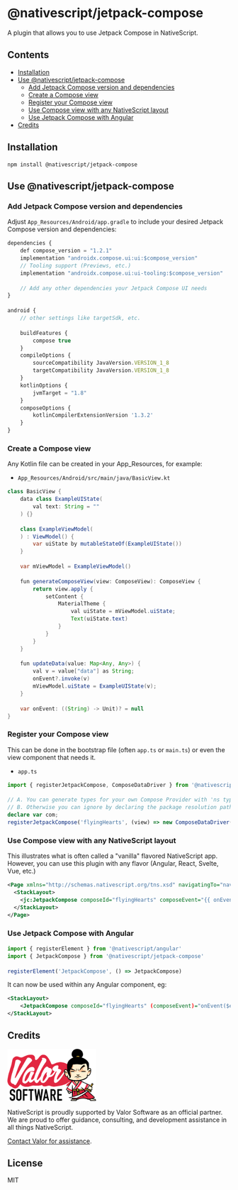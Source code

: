 # @nativescript/jetpack-compose

A plugin that allows you to use Jetpack Compose in NativeScript.

## Contents
* [Installation](#installation)
* [Use @nativescript/jetpack-compose](#use-nativescriptjetpack-compose)
    * [Add Jetpack Compose version and dependencies](#add-jetpack-compose-version-and-dependencies)
    * [Create a Compose view](#create-a-compose-view)
    * [Register your Compose view](#register-your-compose-view)
    * [Use Compose view with any NativeScript layout](#use-compose-view-with-any-nativescript-layout)
    * [Use Jetpack Compose with Angular](#use-jetpack-compose-with-angular)
* [Credits](#credits)

## Installation

```cli
npm install @nativescript/jetpack-compose
```

## Use @nativescript/jetpack-compose

### Add Jetpack Compose version and dependencies

Adjust `App_Resources/Android/app.gradle` to include your desired Jetpack Compose version and dependencies:

```ts
dependencies {
    def compose_version = "1.2.1"
    implementation "androidx.compose.ui:ui:$compose_version"
    // Tooling support (Previews, etc.)
    implementation "androidx.compose.ui:ui-tooling:$compose_version"

    // Add any other dependencies your Jetpack Compose UI needs
}

android {
    // other settings like targetSdk, etc.

    buildFeatures {
        compose true
    }
    compileOptions {
        sourceCompatibility JavaVersion.VERSION_1_8
        targetCompatibility JavaVersion.VERSION_1_8
    }
    kotlinOptions {
        jvmTarget = "1.8"
    }
    composeOptions {
        kotlinCompilerExtensionVersion '1.3.2'
    }
}
```

### Create a Compose view

Any Kotlin file can be created in your App_Resources, for example:

- `App_Resources/Android/src/main/java/BasicView.kt`

```java
class BasicView {
    data class ExampleUIState(
        val text: String = ""
    ) {}

    class ExampleViewModel(
    ) : ViewModel() {
        var uiState by mutableStateOf(ExampleUIState())
    }

    var mViewModel = ExampleViewModel()

    fun generateComposeView(view: ComposeView): ComposeView {
        return view.apply {
            setContent {
                MaterialTheme {
                    val uiState = mViewModel.uiState;
                    Text(uiState.text)
                }
            }
        }
    }

    fun updateData(value: Map<Any, Any>) {
        val v = value["data"] as String;
        onEvent?.invoke(v)
        mViewModel.uiState = ExampleUIState(v);
    }

    var onEvent: ((String) -> Unit)? = null
}
```

### Register your Compose view

This can be done in the bootstrap file (often `app.ts` or `main.ts`) or even the view component that needs it.

* `app.ts`

```typescript
import { registerJetpackCompose, ComposeDataDriver } from '@nativescript/jetpack-compose';

// A. You can generate types for your own Compose Provider with 'ns typings android --aar {path/to/{name}.aar}'
// B. Otherwise you can ignore by declaring the package resolution path you know you provided
declare var com;
registerJetpackCompose('flyingHearts', (view) => new ComposeDataDriver(new com.example.FlyingHearts(), view));
```

### Use Compose view with any NativeScript layout

This illustrates what is often called a "vanilla" flavored NativeScript app. However, you can use this plugin with any flavor (Angular, React, Svelte, Vue, etc.)

```xml
<Page xmlns="http://schemas.nativescript.org/tns.xsd" navigatingTo="navigatingTo" class="page" xmlns:jc="@nativescript/jetpack-compose">
  <StackLayout>
    <jc:JetpackCompose composeId="flyingHearts" composeEvent="{{ onEvent }}" data="{{ text }}"/>
  </StackLayout>
</Page>
```

### Use Jetpack Compose with Angular

```ts
import { registerElement } from '@nativescript/angular'
import { JetpackCompose } from '@nativescript/jetpack-compose'

registerElement('JetpackCompose', () => JetpackCompose)
```

It can now be used within any Angular component, eg:

```xml
<StackLayout>
    <JetpackCompose composeId="flyingHearts" (composeEvent)="onEvent($event)" [data]="data"></JetpackCompose>
</StackLayout>
```

## Credits

<img src="https://raw.githubusercontent.com/valor-software/.github/d947b8547a9d5a6021e4f6af7b1df816c1c5f268/profile/valor-logo%20for-light.png#gh-light-mode-only" alt="Valor Software" width="200" />

NativeScript is proudly supported by Valor Software as an official partner. We are proud to offer guidance, consulting, and development assistance in all things NativeScript.

[Contact Valor for assistance](https://valor-software.com/).

## License

MIT
